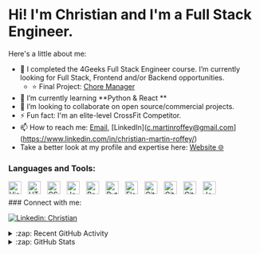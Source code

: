 # Hi! I'm Christian and I'm a Full Stack Engineer. 

Here's a little about me:


- 🔭 I completed the 4Geeks Full Stack Engineer course. I’m currently looking for Full Stack, Frontend and/or Backend opportunities.
  - ⭐ Final Project: [Chore Manager](https://chore-manager-app.herokuapp.com/)
- 🌱 I’m currently learning **Python & React **
- 👯 I’m looking to collaborate on open source/commercial projects.
- ⚡ Fun fact: I'm an elite-level CrossFit Competitor.
- 📫 How to reach me: [Email](mailto:c.martinroffey@gmail.com), [LinkedIn](c.martinroffey@gmail.com](https://www.linkedin.com/in/christian-martin-roffey/)
- Take a better look at my profile and expertise here: [Website 🌐](https://christian-mr-portfolio.herokuapp.com/)
  
### Languages and Tools:

<img align="left" alt="Visual Studio Code" width="26px" src="https://cdn.jsdelivr.net/gh/devicons/devicon/icons/vscode/vscode-original.svg" style="padding-right:10px;" />
<img align="left" alt="HTML5" width="26px" src="https://cdn.jsdelivr.net/gh/devicons/devicon/icons/html5/html5-original.svg" style="padding-right:10px;" />
<img align="left" alt="CSS3" width="26px" src="https://cdn.jsdelivr.net/gh/devicons/devicon/icons/css3/css3-original.svg" style="padding-right:10px;" />
<img align="left" alt="JavaScript" width="26px" src="https://cdn.jsdelivr.net/gh/devicons/devicon/icons/javascript/javascript-original.svg" style="padding-right:10px;" />
<img align="left" alt="React" width="26px" src="https://cdn.jsdelivr.net/gh/devicons/devicon/icons/react/react-original.svg" style="padding-right:10px;" />
<img align="left" alt="Python" width="26px" src="https://cdn.jsdelivr.net/gh/devicons/devicon/icons/python/python-original.svg" style="padding-right:10px;" />
<img align="left" alt="Flask" width="26px"src="https://cdn.jsdelivr.net/gh/devicons/devicon/icons/flask/flask-original.svg" style="padding-right:10px;"  />
<img align="left" alt="Git" width="26px" src="https://cdn.jsdelivr.net/gh/devicons/devicon/icons/git/git-original.svg" style="padding-right:10px;" />
<img align="left" alt="GitHub" width="26px" src="https://user-images.githubusercontent.com/3369400/139447912-e0f43f33-6d9f-45f8-be46-2df5bbc91289.png" style="padding-right:10px;" />
<img align="left" alt="GitHub" width="26px" src="https://user-images.githubusercontent.com/3369400/139448065-39a229ba-4b06-434b-bc67-616e2ed80c8f.png" style="padding-right:10px;" />
<img align="left" alt="Jest" width="26px" src="https://cdn.jsdelivr.net/gh/devicons/devicon/icons/jest/jest-plain.svg" style="padding-right:10px;"/>


<br />
<br />
### Connect with me:

[![Linkedin: Christian](https://img.shields.io/badge/-Christian-blue?style=flat-square&logo=Linkedin&logoColor=white&link=https://www.linkedin.com/in/christian-martin-roffey/)](https://www.linkedin.com/in/christian-martin-roffey/)

<details>
  <summary>:zap: Recent GitHub Activity</summary>
  
<!--START_SECTION:activity-->

<!--END_SECTION:activity-->

</details>

<details>
<summary>:zap: GitHub Stats</summary>

![christianmartinroffey's Stats](https://github-readme-stats.vercel.app/api?username=christianmartinroffey&theme=vue-dark&show_icons=true&hide_border=true&count_private=true)
![christianmartinroffey's Streak](https://github-readme-streak-stats.herokuapp.com/?user=christianmartinroffey&theme=vue-dark&hide_border=true)
![christianmartinroffey's Top Languages](https://github-readme-stats.vercel.app/api/top-langs/?username=christianmartinroffey&theme=vue-dark&show_icons=true&hide_border=true&layout=compact)
 </details>
